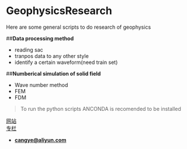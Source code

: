 # GeophysicsResearch

Here are some general scripts to do research of geophysics

##**Data processing method**
* reading sac
* tranpos data to any other style
* identify a certain waveform(need train set)


##**Numberical simulation of solid field**
* Wave number method
* FEM
* FDM

> To run the python scripts ANCONDA is recomended to be installed

[网站](http://www.geophyx.com)<br/>
[专栏](https://zhuanlan.zhihu.com/geophys)

- **cangye@aliyun.com**
